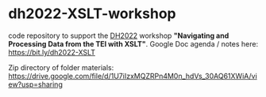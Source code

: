 # dh2022-XSLT-workshop
code repository to support the [DH2022](https://dh2022.adho.org/workshops-and-tutorials) workshop **"Navigating and Processing Data from the TEI with XSLT"**. Google Doc agenda / notes here: <https://bit.ly/dh2022-XSLT> 

Zip directory of folder materials: https://drive.google.com/file/d/1U7iIzxMQZRPn4M0n_hdVs_30AQ61XWiA/view?usp=sharing
